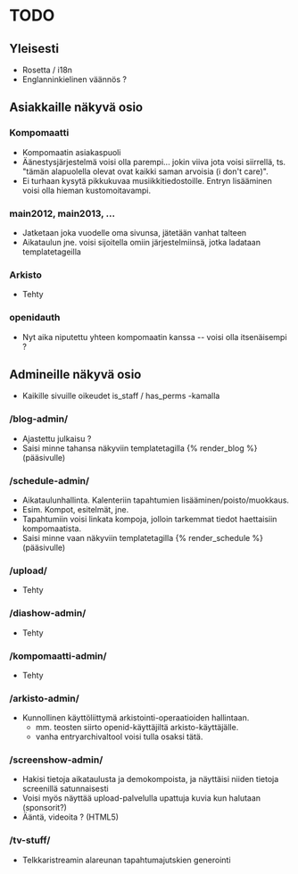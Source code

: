 # TODO

## Yleisesti

* Rosetta / i18n
* Englanninkielinen väännös ?

## Asiakkaille näkyvä osio

### Kompomaatti
* Kompomaatin asiakaspuoli
* Äänestysjärjestelmä voisi olla parempi... jokin viiva jota voisi siirrellä, ts. "tämän alapuolella
  olevat ovat kaikki saman arvoisia (i don't care)".
* Ei turhaan kysytä pikkukuvaa musiikkitiedostoille. Entryn lisääminen voisi olla hieman kustomoitavampi.

### main2012, main2013, ...

* Jatketaan joka vuodelle oma sivunsa, jätetään vanhat talteen
* Aikataulun jne. voisi sijoitella omiin järjestelmiinsä, jotka ladataan templatetageilla

### Arkisto

* Tehty

### openidauth

* Nyt aika niputettu yhteen kompomaatin kanssa -- voisi olla itsenäisempi ?

## Admineille näkyvä osio

* Kaikille sivuille oikeudet is_staff / has_perms -kamalla

### /blog-admin/

* Ajastettu julkaisu ?
* Saisi minne tahansa näkyviin templatetagilla {% render_blog %} (pääsivulle)

### /schedule-admin/

* Aikataulunhallinta. Kalenteriin tapahtumien lisääminen/poisto/muokkaus.
* Esim. Kompot, esitelmät, jne.
* Tapahtumiin voisi linkata kompoja, jolloin tarkemmat tiedot haettaisiin kompomaatista.
* Saisi minne vaan näkyviin templatetagilla {% render_schedule %} (pääsivulle)

### /upload/

* Tehty
  
### /diashow-admin/

* Tehty

### /kompomaatti-admin/

* Tehty

### /arkisto-admin/

* Kunnollinen käyttöliittymä arkistointi-operaatioiden hallintaan.
  * mm. teosten siirto openid-käyttäjiltä arkisto-käyttäjälle.
  * vanha entryarchivaltool voisi tulla osaksi tätä.
  
### /screenshow-admin/

* Hakisi tietoja aikataulusta ja demokompoista, ja näyttäisi niiden tietoja screenillä satunnaisesti
* Voisi myös näyttää upload-palvelulla upattuja kuvia kun halutaan (sponsorit?)
* Ääntä, videoita ? (HTML5)

### /tv-stuff/
* Telkkaristreamin alareunan tapahtumajutskien generointi
